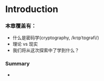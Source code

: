 # Introduction

### 本章覆盖有：

- 什么是密码学(cryptography, /krɪpˈtɒɡrəfi/)
- 理论 vs 现实
- 我们将从这次探索中了学到什么？


### Summary

-
